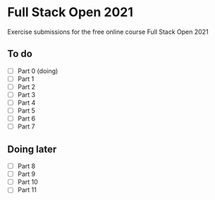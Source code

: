 # Full Stack Open 2021
Exercise submissions for the free online course Full Stack Open 2021

## To do
- [ ] Part 0 (doing)
- [ ] Part 1
- [ ] Part 2
- [ ] Part 3
- [ ] Part 4
- [ ] Part 5
- [ ] Part 6
- [ ] Part 7

## Doing later
- [ ] Part 8
- [ ] Part 9
- [ ] Part 10
- [ ] Part 11
